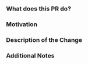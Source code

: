 ### What does this PR do?
<!-- A brief description of the change being made with this pull request. -->

### Motivation
<!-- What inspired you to submit this pull request? -->

### Description of the Change
<!-- A brief description of the change being made with this pull request. -->

### Additional Notes
<!-- Anything else we should know when reviewing? -->